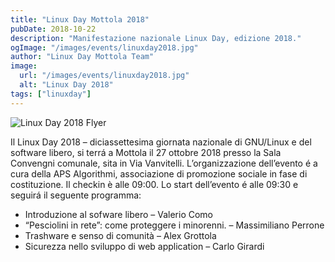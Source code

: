 ```yaml
---
title: "Linux Day Mottola 2018"
pubDate: 2018-10-22
description: "Manifestazione nazionale Linux Day, edizione 2018."
ogImage: "/images/events/linuxday2018.jpg"
author: "Linux Day Mottola Team"
image:
  url: "/images/events/linuxday2018.jpg"
  alt: "Linux Day 2018"
tags: ["linuxday"]
---
```

![Linux Day 2018 Flyer](/images/events/linuxday2018.jpg)

Il Linux Day 2018 – diciassettesima giornata nazionale di GNU/Linux e del software libero, si terrá a Mottola il 27 ottobre 2018 presso la Sala Convengni comunale, sita in Via Vanvitelli.
L’organizzazione dell’evento é a cura della APS Algorithmi, associazione di promozione sociale in fase di costituzione.
Il checkin è alle 09:00. Lo start dell’evento é alle 09:30 e seguirá il seguente programma:

- Introduzione al sofware libero – Valerio Como
- “Pesciolini in rete”: come proteggere i minorenni. – Massimiliano Perrone
- Trashware e senso di comunità – Alex Grottola
- Sicurezza nello sviluppo di web application – Carlo Girardi